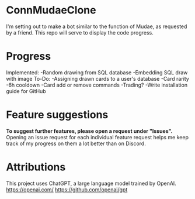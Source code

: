 # ConnMudaeClone

I'm setting out to make a bot similar to the function of Mudae, as requested by a friend. This repo will serve to display the code progress.


# Progress

Implemented:
-Random drawing from SQL database
-Embedding SQL draw with image
To-Do:
-Assigning drawn cards to a user's database
-Card rarity
-6h cooldown
-Card add or remove commands
-Trading?
-Write installation guide for GitHub

# Feature suggestions

**To suggest further features, please open a request under "Issues".**
Opening an issue request for each individual feature request helps me keep track of my progress on them a lot better than on Discord. 


# Attributions
This project uses ChatGPT, a large language model trained by OpenAI.
https://openai.com/ https://github.com/openai/gpt
